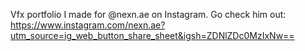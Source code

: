 Vfx portfolio I made for @nexn.ae on Instagram. Go check him out: https://www.instagram.com/nexn.ae?utm_source=ig_web_button_share_sheet&igsh=ZDNlZDc0MzIxNw==
